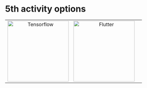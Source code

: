<!-- TITLE: Home -->
<!-- SUBTITLE: A quick summary of Home -->

# 5th activity options
| | | |
|:-------------------------:|:-------------------------:|:-------------------------:|
|  <img width="200" alt="Tensorflow" src="https://mospaw.com/wp-content/uploads/2018/07/Visual_Studio_code_logo-274x300.png">|<img width="200" alt="Flutter" src="https://pbs.twimg.com/profile_images/760249570085314560/yCrkrbl3_400x400.jpg"> 
